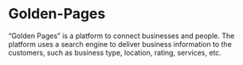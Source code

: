 # Golden-Pages
“Golden Pages” is a platform to connect businesses and people. The platform uses a search engine to deliver business information to the customers, such as business type, location, rating, services, etc.
